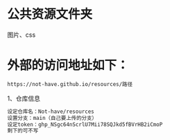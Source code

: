 # 公共资源文件夹
图片、css

# 外部的访问地址如下：
```bash
https://not-have.github.io/resources/路径
```



1、仓库信息

```bash
设定仓库名：Not-have/resources
设置分支：main（自己要上传的分支）
设定token：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
剩下的可不写
```
